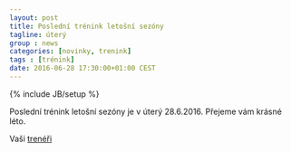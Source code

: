 ```yaml
---
layout: post
title: Poslední trénink letošní sezóny
tagline: úterý
group : news
categories: [novinky, trenink]
tags : [trénink]
date: 2016-06-28 17:30:00+01:00 CEST
---
```

{% include JB/setup %}

Poslední trénink letošní sezóny je v úterý 28.6.2016. Přejeme vám krásné léto.

Vaši [trenéři](/treneri)
